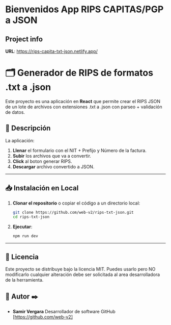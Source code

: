 # Bienvenidos App RIPS CAPITAS/PGP a JSON

## Project info

**URL**: https://rips-capita-txt-json.netlify.app/

# 🗂 Generador de RIPS de formatos .txt a .json

Este proyecto es una aplicación en **React** que permite crear el RIPS JSON de un lote de archivos con extensiones .txt a .json con parseo + validación de datos.

## 📌 Descripción

La aplicación:

1. **Llenar** el formulario con el NIT + Prefijo y Número de la factura.
2. **Subir** los archivos que va a convertir.
3. **Click** al boton generar RIPS.
4. **Descargar** archivo convertido a JSON.

---

## 📥 Instalación en Local

1. **Clonar el repositorio** o copiar el código a un directorio local:

   ```bash
   git clone https://github.com/web-v2/rips-txt-json.git
   cd rips-txt-json
   ```

2. **Ejecutar**:

   ```bash
   npm run dev
   ```

---

## 📜 Licencia

Este proyecto se distribuye bajo la licencia MIT. Puedes usarlo pero NO modificarlo cualquier alteración debe ser solicitada al area desarrolladora de la herramienta.

## 👤 Autor ✒️

- **Samir Vergara**
  Desarrollador de software
  GitHub [https://github.com/web-v2]
